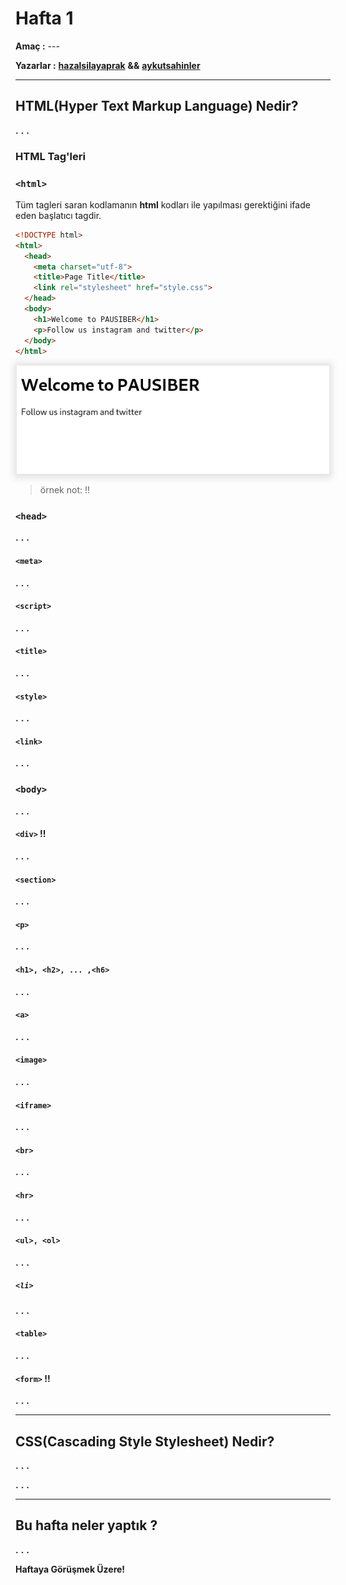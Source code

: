 # Hafta 1

**Amaç :** ---

**Yazarlar :** [**hazalsilayaprak**](https://github.com/hazalsilayaprak) **&&** [**aykutsahinler**](https://github.com/aykutsahinler)

---

## HTML(Hyper Text Markup Language) Nedir?
**.**
**.**
**.**

### HTML Tag'leri

### `<html>`
Tüm tagleri saran kodlamanın **html** kodları ile yapılması gerektiğini ifade eden başlatıcı tagdir.

```html
<!DOCTYPE html>
<html>
  <head>
    <meta charset="utf-8">
    <title>Page Title</title>
    <link rel="stylesheet" href="style.css">
  </head>
  <body>
    <h1>Welcome to PAUSIBER</h1>
    <p>Follow us instagram and twitter</p>
  </body>
</html>
```

<p align="center">
	<img alt="html-tag" src="img/html-tag.png" width="500"
  style="box-shadow: 0px 2px 10px 5px rgba(0,0,0, .1)">
</p>

> örnek not: !!

### `<head>`
**.**
**.**
**.**

#### `<meta>`
**.**
**.**
**.**

#### `<script>`
**.**
**.**
**.**

#### `<title>`
**.**
**.**
**.**

#### `<style>`
**.**
**.**
**.**

#### `<link>`
**.**
**.**
**.**

### `<body>`
**.**
**.**
**.**

#### `<div>` !!
**.**
**.**
**.**

#### `<section>`
**.**
**.**
**.**

#### `<p>`
**.**
**.**
**.**

#### `<h1>, <h2>, ... ,<h6>`
**.**
**.**
**.**

#### `<a>`
**.**
**.**
**.**

#### `<image>`
**.**
**.**
**.**

#### `<iframe>`
**.**
**.**
**.**

#### `<br>`
**.**
**.**
**.**

#### `<hr>`
**.**
**.**
**.**

#### `<ul>, <ol>`
**.**
**.**
**.**

##### `<li>`
**.**
**.**
**.**

#### `<table>`
**.**
**.**
**.**

#### `<form>` !!
**.**
**.**
**.**

---

## CSS(Cascading Style Stylesheet) Nedir?
**.**
**.**
**.**

**.**
**.**
**.**


---

## Bu hafta neler yaptık ?
**.**
**.**
**.**

**Haftaya Görüşmek Üzere!**
